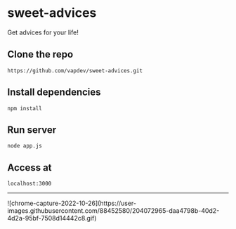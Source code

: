 # sweet-advices
Get advices for your life!

## Clone the repo
`https://github.com/vapdev/sweet-advices.git`
## Install dependencies
`npm install`
## Run server
`node app.js`
## Access at
`localhost:3000`
<hr>
![chrome-capture-2022-10-26](https://user-images.githubusercontent.com/88452580/204072965-daa4798b-40d2-4d2a-95bf-7508d14442c8.gif)
